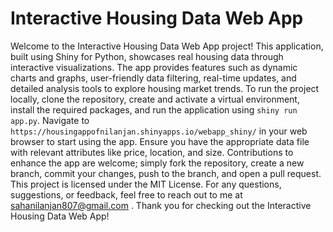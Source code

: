 # Interactive Housing Data Web App

Welcome to the Interactive Housing Data Web App project! This application, built using Shiny for Python, showcases real housing data through interactive visualizations. The app provides features such as dynamic charts and graphs, user-friendly data filtering, real-time updates, and detailed analysis tools to explore housing market trends. To run the project locally, clone the repository, create and activate a virtual environment, install the required packages, and run the application using `shiny run app.py`. Navigate to `https://housingappofnilanjan.shinyapps.io/webapp_shiny/` in your web browser to start using the app. Ensure you have the appropriate data file with relevant attributes like price, location, and size. Contributions to enhance the app are welcome; simply fork the repository, create a new branch, commit your changes, push to the branch, and open a pull request. This project is licensed under the MIT License. For any questions, suggestions, or feedback, feel free to reach out to me at sahanilanjan807@gmail.com . Thank you for checking out the Interactive Housing Data Web App!
